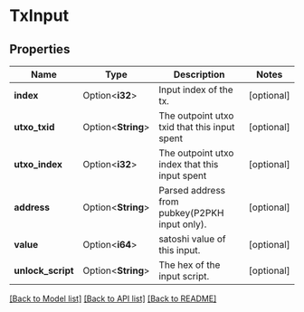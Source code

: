 # TxInput

## Properties

Name | Type | Description | Notes
------------ | ------------- | ------------- | -------------
**index** | Option<**i32**> | Input index of the tx. | [optional]
**utxo_txid** | Option<**String**> | The outpoint utxo txid that this input spent | [optional]
**utxo_index** | Option<**i32**> | The outpoint utxo index that this input spent | [optional]
**address** | Option<**String**> | Parsed address from pubkey(P2PKH input only). | [optional]
**value** | Option<**i64**> | satoshi value of this input. | [optional]
**unlock_script** | Option<**String**> | The hex of the input script. | [optional]

[[Back to Model list]](../README.md#documentation-for-models) [[Back to API list]](../README.md#documentation-for-api-endpoints) [[Back to README]](../README.md)



